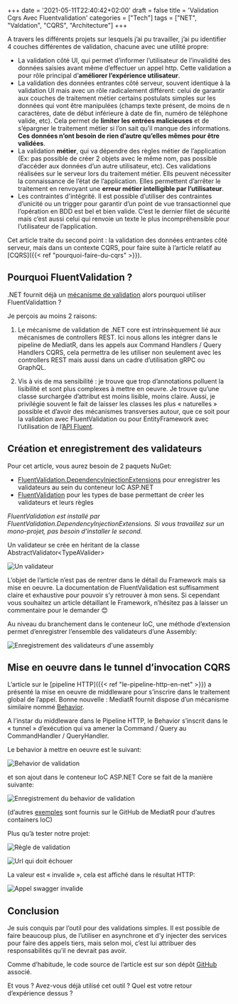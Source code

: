 +++
date = '2021-05-11T22:40:42+02:00'
draft = false
title = 'Validation Cqrs Avec Fluentvalidation'
categories = ["Tech"]
tags = ["NET", "Valdation", "CQRS", "Architecture"]
+++

A travers les différents projets sur lesquels j’ai pu travailler, j’ai pu identifier 4 couches différentes de validation, chacune avec une utilité propre:

- La validation côté UI, qui permet d’informer l’utilisateur de l’invalidité des données saisies avant même d’effectuer un appel http. Cette validation a pour rôle principal d’**améliorer l’expérience utilisateur**.
- La validation des données entrantes côté serveur, souvent identique à la validation UI mais avec un rôle radicalement différent: celui de garantir aux couches de traitement métier certains postulats simples sur les données qui vont être manipulées (champs texte présent, de moins de n caractères, date de début inférieure à date de fin, numéro de téléphone valide, etc). Cela permet de **limiter les entrées malicieuses** et de s’épargner le traitement métier si l’on sait qu’il manque des informations. **Ces données n’ont besoin de rien d’autre qu’elles mêmes pour être validées**.
- La validation **métier**, qui va dépendre des règles métier de l’application (Ex: pas possible de créer 2 objets avec le même nom, pas possible d’accéder aux données d’un autre utilisateur, etc). Ces validations réalisées sur le serveur lors du traitement métier. Ells peuvent nécessiter la connaissance de l’état de l’application. Elles permettent d’arrêter le traitement en renvoyant une **erreur métier intelligible par l’utilisateur**.
- Les contraintes d'intégrité. Il est possible d’utiliser des contraintes d’unicité ou un trigger pour garantir d’un point de vue transactionnel que l’opération en BDD est bel et bien valide. C’est le dernier filet de sécurité mais c’est aussi celui qui renvoie un texte le plus incompréhensible pour l’utilisateur de l’application.

Cet article traite du second point : la validation des données entrantes côté serveur, mais dans un contexte CQRS, pour faire suite à l’article relatif au [CQRS]({{< ref "pourquoi-faire-du-cqrs" >}}).

## Pourquoi FluentValidation ?

.NET fournit déjà un [mécanisme de validation](https://docs.microsoft.com/fr-fr/aspnet/core/mvc/models/validation) alors pourquoi utiliser FluentValidattion ?

Je perçois au moins 2 raisons:

1. Le mécanisme de validation de .NET core est intrinsèquement lié aux mécanismes de controllers REST. Ici nous allons les intégrer dans le pipeline de MediatR, dans les appels aux Command Handlers / Query Handlers CQRS, cela permettra de les utiliser non seulement avec les controllers REST mais aussi dans un cadre d’utilisation gRPC ou GraphQL.

2. Vis à vis de ma sensibilité : je trouve que trop d’annotations polluent la lisibilité et sont plus complexes à mettre en oeuvre. Je trouve qu’une classe surchargée d’attribut est moins lisible, moins claire. Aussi, je privilégie souvent le fait de laisser les classes les plus « naturelles » possible et d’avoir des mécanismes transverses autour, que ce soit pour la validation avec FluentValidation ou pour EntityFramework avec l’utilisation de l’[API Fluent](https://docs.microsoft.com/fr-fr/ef/core/modeling/#grouping-configuration).

## Création et enregistrement des validateurs

Pour cet article, vous aurez besoin de 2 paquets NuGet:

- [FluentValidation.DependencyInjectionExtensions](https://www.nuget.org/packages/FluentValidation.DependencyInjectionExtensions) pour enregistrer les validateurs au sein du conteneur IoC ASP.NET
- [FluentValidation](https://www.nuget.org/packages/FluentValidation) pour les types de base permettant de créer les validateurs et leurs règles

*FluentValidation est installé par FluentValidation.DependencyInjectionExtensions. Si vous travaillez sur un mono-projet, pas besoin d’installer le second.*

Un validateur se crée en héritant de la classe AbstractValidator&lt;TypeAValider>

![Un validateur](validation-cqrs-avec-fluentvalidation/image-46.png)

L’objet de l’article n’est pas de rentrer dans le détail du Framework mais sa mise en oeuvre. La documentation de FluentValidation est suffisamment claire et exhaustive pour pouvoir s’y retrouver à mon sens. Si cependant vous souhaitez un article détaillant le Framework, n’hésitez pas à laisser un commentaire pour le demander 😊

Au niveau du branchement dans le conteneur IoC, une méthode d’extension permet d’enregistrer l’ensemble des validateurs d’une Assembly:

![Enregistrement des validateurs d'une assembly](validation-cqrs-avec-fluentvalidation/image-46.png)

## Mise en oeuvre dans le tunnel d’invocation CQRS

L’article sur le [pipeline HTTP]({{< ref "le-pipeline-http-en-net" >}}) a présenté la mise en oeuvre de middleware pour s’inscrire dans le traitement global de l’appel. Bonne nouvelle : MediatR fournit dispose d’un mécanisme similaire nommé [Behavior](https://github.com/jbogard/MediatR/wiki/Behaviors).

A l’instar du middleware dans le Pipeline HTTP, le Behavior s’inscrit dans le « tunnel » d’exécution qui va amener la Command / Query au CommandHandler / QueryHandler.

Le behavior à mettre en oeuvre est le suivant:

![Behavior de validation](validation-cqrs-avec-fluentvalidation/image-50.png)

et son ajout dans le conteneur IoC ASP.NET Core se fait de la manière suivante:

![Enregistrement du behavior de validation](validation-cqrs-avec-fluentvalidation/image-49.png)

(d’autres [exemples](https://github.com/jbogard/MediatR/tree/master/samples) sont fournis sur le GitHub de MediatR pour d’autres containers IoC)

Plus qu’à tester notre projet:

![Règle de validation](validation-cqrs-avec-fluentvalidation/image-54.png)

![Url qui doit échouer](validation-cqrs-avec-fluentvalidation/image-51.png)

La valeur est « invalide », cela est affiché dans le résultat HTTP:

![Appel swagger invalide](validation-cqrs-avec-fluentvalidation/image-52.png)

## Conclusion

Je suis conquis par l’outil pour des validations simples. Il est possible de faire beaucoup plus, de l’utiliser en asynchrone et d’y injecter des services pour faire des appels tiers, mais selon moi, c’est lui attribuer des responsabilités qu’il ne devrait pas avoir.

Comme d’habitude, le code source de l’article est sur son dépôt [GitHub](https://github.com/trucs2dev/validation-cqrs-avec-fluentvalidation) associé.

Et vous ? Avez-vous déjà utilisé cet outil ? Quel est votre retour d’expérience dessus ?
